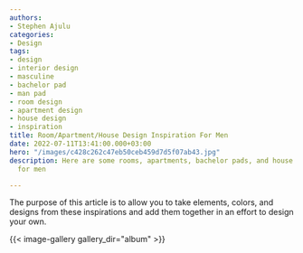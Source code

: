 ```yaml
---
authors:
- Stephen Ajulu
categories:
- Design
tags:
- design
- interior design
- masculine
- bachelor pad
- man pad
- room design
- apartment design
- house design
- inspiration
title: Room/Apartment/House Design Inspiration For Men
date: 2022-07-11T13:41:00.000+03:00
hero: "/images/c428c262c47eb50ceb459d7d5f07ab43.jpg"
description: Here are some rooms, apartments, bachelor pads, and house design inspirations
  for men

---
```

The purpose of this article is to allow you to take elements, colors, and designs from these inspirations and add them together in an effort to design your own.

{{< image-gallery gallery_dir="album" >}}